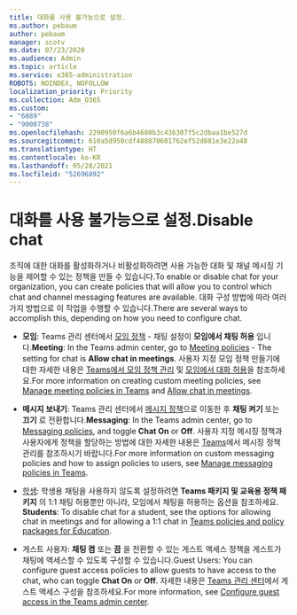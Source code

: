 ```yaml
---
title: 대화를 사용 불가능으로 설정.
ms.author: pebaum
author: pebaum
manager: scotv
ms.date: 07/23/2020
ms.audience: Admin
ms.topic: article
ms.service: o365-administration
ROBOTS: NOINDEX, NOFOLLOW
localization_priority: Priority
ms.collection: Adm_O365
ms.custom:
- "6889"
- "9000738"
ms.openlocfilehash: 2290950f6a6b4680b3c436307f5c2dbaa1be527d
ms.sourcegitcommit: 610a5d950cdf488870601762ef52d881e3e22a48
ms.translationtype: HT
ms.contentlocale: ko-KR
ms.lasthandoff: 05/28/2021
ms.locfileid: "52696892"
---
```

# <a name="disable-chat"></a><span data-ttu-id="fc52f-102">대화를 사용 불가능으로 설정.</span><span class="sxs-lookup"><span data-stu-id="fc52f-102">Disable chat</span></span>

<span data-ttu-id="fc52f-103">조직에 대한 대화를 활성화하거나 비활성화하려면 사용 가능한 대화 및 채널 메시징 기능을 제어할 수 있는 정책을 만들 수 있습니다.</span><span class="sxs-lookup"><span data-stu-id="fc52f-103">To enable or disable chat for your organization, you can create policies that will allow you to control which chat and channel messaging features are available.</span></span> <span data-ttu-id="fc52f-104">대화 구성 방법에 따라 여러 가지 방법으로 이 작업을 수행할 수 있습니다.</span><span class="sxs-lookup"><span data-stu-id="fc52f-104">There are several ways to accomplish this, depending on how you need to configure chat.</span></span>

- <span data-ttu-id="fc52f-105">**모임**: Teams 관리 센터에서 [모임 정책](https://admin.teams.microsoft.com/) - 채팅 설정이 **모임에서 채팅 허용** 입니다.</span><span class="sxs-lookup"><span data-stu-id="fc52f-105">**Meeting**: In the Teams admin center, go to [Meeting policies](https://admin.teams.microsoft.com/) - The setting for chat is **Allow chat in meetings**.</span></span> <span data-ttu-id="fc52f-106">사용자 지정 모임 정책 만들기에 대한 자세한 내용은 [Teams에서 모임 정책 관리](/microsoftteams/meeting-policies-in-teams) 및 [모임에서 대화 허용](/microsoftteams/meeting-policies-in-teams#allow-chat-in-meetings)을 참조하세요.</span><span class="sxs-lookup"><span data-stu-id="fc52f-106">For more information on creating custom meeting policies, see [Manage meeting policies in Teams](/microsoftteams/meeting-policies-in-teams) and [Allow chat in meetings](/microsoftteams/meeting-policies-in-teams#allow-chat-in-meetings).</span></span>

- <span data-ttu-id="fc52f-107">**메시지 보내기**: Teams 관리 센터에서 [메시지 정책](https://admin.teams.microsoft.com/)으로 이동한 후 **채팅 켜기** 또는 **끄기** 로 전환합니다.</span><span class="sxs-lookup"><span data-stu-id="fc52f-107">**Messaging**: In the Teams admin center, go to [Messaging policies](https://admin.teams.microsoft.com/), and toggle **Chat On** or **Off**.</span></span> <span data-ttu-id="fc52f-108">사용자 지정 메시징 정책과 사용자에게 정책을 할당하는 방법에 대한 자세한 내용은 [Teams](/microsoftteams/messaging-policies-in-teams)에서 메시징 정책 관리를 참조하시기 바랍니다.</span><span class="sxs-lookup"><span data-stu-id="fc52f-108">For more information on custom messaging policies and how to assign policies to users, see [Manage messaging policies in Teams](/microsoftteams/messaging-policies-in-teams).</span></span>

- <span data-ttu-id="fc52f-109">[학생](/microsoftteams/policy-packages-edu): 학생용 채팅을 사용하지 않도록 설정하려면 **Teams 패키지 및 교육용 정책 패키지** 의 1:1 채팅 허용뿐만 아니라, 모임에서 채팅을 허용하는 옵션을 참조하세요. </span><span class="sxs-lookup"><span data-stu-id="fc52f-109">**Students**: To disable chat for a student, see the options for allowing chat in meetings and for allowing a 1:1 chat in [Teams policies and policy packages for Education](/microsoftteams/policy-packages-edu).</span></span>

- <span data-ttu-id="fc52f-110">게스트 사용자: **채팅 켬** 또는 **끔** 을 전환할 수 있는 게스트 액세스 정책을 게스트가 채팅에 액세스할 수 있도록 구성할 수 있습니다.</span><span class="sxs-lookup"><span data-stu-id="fc52f-110">Guest Users: You can configure guest access policies to allow guests to have access to the chat, who can toggle **Chat On** or **Off**.</span></span> <span data-ttu-id="fc52f-111">자세한 내용은 [Teams 관리 센터](/microsoftteams/set-up-guests#configure-guest-access-in-the-teams-admin-center)에서 게스트 액세스 구성을 참조하세요.</span><span class="sxs-lookup"><span data-stu-id="fc52f-111">For more information, see [Configure guest access in the Teams admin center](/microsoftteams/set-up-guests#configure-guest-access-in-the-teams-admin-center).</span></span>





